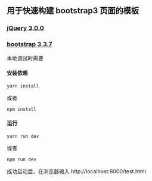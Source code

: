 ## 用于快速构建 bootstrap3 页面的模板  

### [jQuery 3.0.0](http://api.jquery.com/category/deprecated/deprecated-3.0/)  

### [bootstrap 3.3.7](https://v3.bootcss.com/)  

本地调试时需要  

#### 安装依赖  

```shell
yarn install
```

或者  

```shell
npm install
```

#### 运行

```shell
yarn run dev
```

或者  

```shell
npm run dev
```

成功启动后，在浏览器输入 http://localhost:8000/test.html